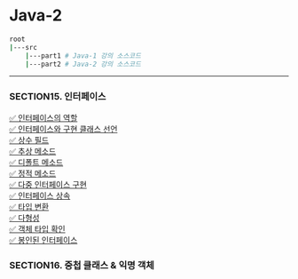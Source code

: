 # Java-2

```bash
root
|---src
    |---part1 # Java-1 강의 소스코드
    |---part2 # Java-2 강의 소스코드
```

---

### SECTION15. 인터페이스
[✅ 인터페이스의 역할](https://hyuniverse-space.notion.site/1202c9c18dcc8047b50ac1eecb5dbc44?pvs=4)\
[✅ 인터페이스와 구현 클래스 선언](https://hyuniverse-space.notion.site/1202c9c18dcc80c8af82d9055dbc8155?pvs=4)\
[✅ 상수 필드](https://hyuniverse-space.notion.site/1202c9c18dcc80a99674dbfb306ed4d8?pvs=4)\
[✅ 추상 메소드](https://hyuniverse-space.notion.site/1222c9c18dcc803d807bf29000e56676?pvs=4)\
[✅ 디폴트 메소드](https://hyuniverse-space.notion.site/1222c9c18dcc806da495dff86183f8cb?pvs=4)\
[✅ 정적 메소드](https://hyuniverse-space.notion.site/1222c9c18dcc80eeb3dff7273f6949a0?pvs=4)\
[✅ 다중 인터페이스 구현](https://hyuniverse-space.notion.site/1222c9c18dcc80edb71eed60f3478bfd?pvs=4)\
[✅ 인터페이스 상속](https://hyuniverse-space.notion.site/1222c9c18dcc80198a4cd863d1d05900?pvs=4)\
[✅ 타입 변환](https://hyuniverse-space.notion.site/1222c9c18dcc805db509df3baa00a875?pvs=4)\
[✅ 다형성](https://hyuniverse-space.notion.site/1222c9c18dcc80b09038f0144f1be34c?pvs=4)\
[✅ 객체 타입 확인](https://hyuniverse-space.notion.site/1222c9c18dcc8069abe4eda2ab44853a?pvs=4)\
[✅ 봉인된 인터페이스](https://hyuniverse-space.notion.site/1222c9c18dcc8040a690d4d4338b68ff?pvs=4)

### SECTION16. 중첩 클래스 & 익명 객체
